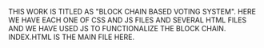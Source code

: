 THIS WORK IS TITLED AS "BLOCK CHAIN BASED VOTING SYSTEM". 
HERE WE HAVE EACH ONE OF CSS AND JS FILES AND SEVERAL HTML FILES AND WE HAVE USED JS TO FUNCTIONALIZE THE BLOCK CHAIN.
INDEX.HTML IS THE MAIN FILE HERE.
